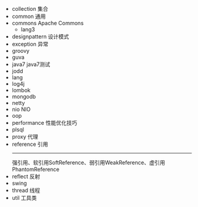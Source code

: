 - collection  集合
- common  通用
- commons Apache Commons
    - lang3
- designpattern   设计模式
- exception   异常
- groovy
- guva
- java7   java7测试
- jodd
- lang
- log4j
- lombok
- mongodb
- netty
- nio NIO
- oop
- performance 性能优化技巧
- plsql 
- proxy   代理
- reference 引用
  ***
     强引用、软引用SoftReference、弱引用WeakReference、虚引用PhantomReference
- reflect 反射
- swing
- thread  线程
- util    工具类